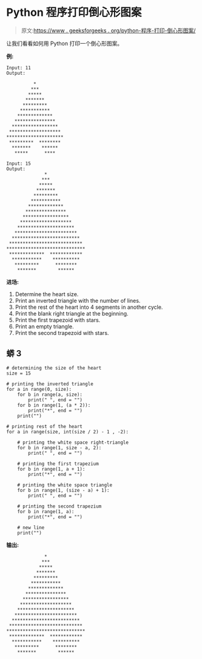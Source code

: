 # Python 程序打印倒心形图案

> 原文:[https://www . geeksforgeeks . org/python-程序-打印-倒心形图案/](https://www.geeksforgeeks.org/python-program-to-print-the-inverted-heart-pattern/)

让我们看看如何用 Python 打印一个倒心形图案。

**例:**

```
Input: 11
Output:

          *
         ***
        *****
       *******
      *********
     ***********
    *************
   ***************
  *****************
 *******************
*********************
 *********  ********
  *******    ******
   *****      **** 

Input: 15
Output:
              *
             ***
            *****
           *******
          *********
         ***********
        *************
       ***************
      *****************
     *******************
    *********************
   ***********************
  *************************
 ***************************
*****************************
 *************  ************
  ***********    **********
   *********      ********
    *******        ******
```

**进场:**

1.  Determine the heart size.
2.  Print an inverted triangle with the number of lines.
3.  Print the rest of the heart into 4 segments in another cycle.
4.  Print the blank right triangle at the beginning.
5.  Print the first trapezoid with stars.
6.  Print an empty triangle.
7.  Print the second trapezoid with stars.

## 蟒 3

```
# determining the size of the heart
size = 15

# printing the inverted triangle
for a in range(0, size):
    for b in range(a, size):
        print(" ", end = "")
    for b in range(1, (a * 2)):
        print("*", end = "")
    print("")

# printing rest of the heart
for a in range(size, int(size / 2) - 1 , -2):

    # printing the white space right-triangle
    for b in range(1, size - a, 2): 
        print(" ", end = "")

    # printing the first trapezium
    for b in range(1, a + 1):
        print("*", end = "")

    # printing the white space triangle
    for b in range(1, (size - a) + 1):
        print(" ", end = "")

    # printing the second trapezium
    for b in range(1, a):
        print("*", end = "")

    # new line
    print("")
```

**输出:**

```
              *
             ***
            *****
           *******
          *********
         ***********
        *************
       ***************
      *****************
     *******************
    *********************
   ***********************
  *************************
 ***************************
*****************************
 *************  ************
  ***********    **********
   *********      ********
    *******        ******
```